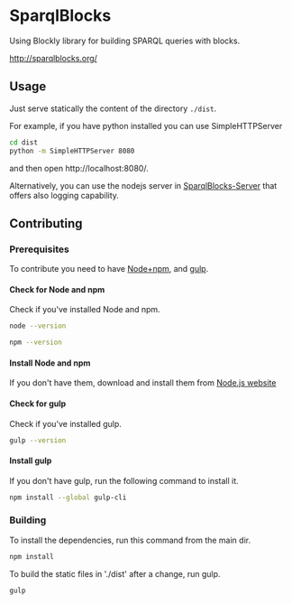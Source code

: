 # SparqlBlocks
Using Blockly library for building SPARQL queries with blocks.

http://sparqlblocks.org/

## Usage

Just serve statically the content of the directory `./dist`.

For example, if you have python installed you can use SimpleHTTPServer

```sh
cd dist
python -m SimpleHTTPServer 8080
```

and then open http://localhost:8080/.

Alternatively, you can use the nodejs server in [SparqlBlocks-Server](https://github.com/miguel76/SparqlBlocks-Server) that offers also logging capability.

## Contributing

### Prerequisites

To contribute you need to have [Node+npm](https://nodejs.org/), and [gulp](https://gulpjs.com/).

#### Check for Node and npm

Check if you've installed Node and npm.

```sh
node --version
```
```sh
npm --version
```

#### Install Node and npm

If you don't have them, download and install them from [Node.js website](https://nodejs.org/)

#### Check for gulp

Check if you've installed gulp.

```sh
gulp --version
```

#### Install gulp

If you don't have gulp, run the following command to install it.

```sh
npm install --global gulp-cli
```

### Building

To install the dependencies, run this command from the main dir.

```sh
npm install
```

To build the static files in './dist' after a change, run gulp.

```sh
gulp
```

